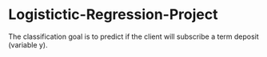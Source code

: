 # Logistictic-Regression-Project
The classification goal is to predict if the client will subscribe a term deposit (variable y).

